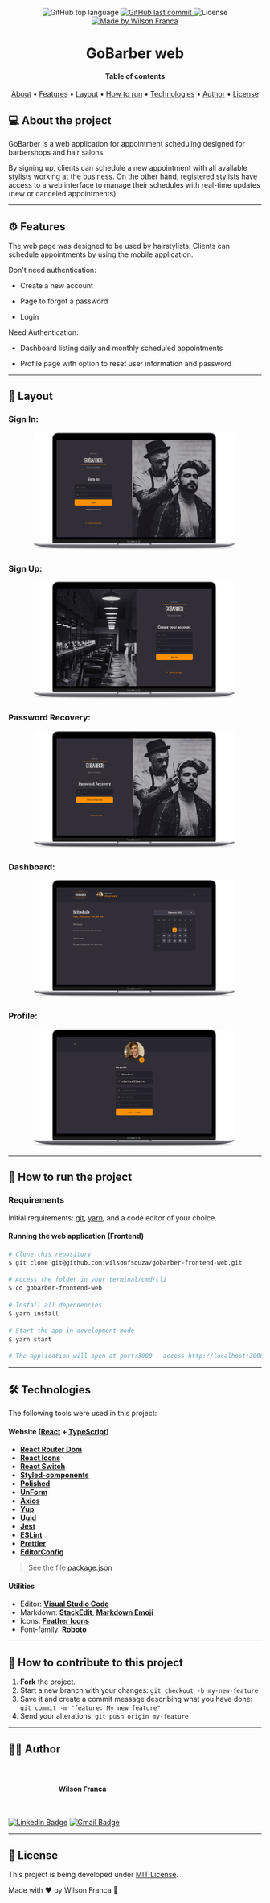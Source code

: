 <p align="center">
  <img alt="GitHub top language" src="https://img.shields.io/github/languages/top/wilsonfsouza/gobarber-frontend-web">
  <a href="https://github.com/wilsonfsouza/happy-frontend-web/commits/main">
    <img alt="GitHub last commit" src="https://img.shields.io/github/last-commit/wilsonfsouza/gobarber-frontend-web">
  </a>

   <img alt="License" src="https://img.shields.io/badge/license-MIT-%23F26C6C">


  <a href="https://www.linkedin.com/in/wilsonfsouza/">
    <img alt="Made by Wilson Franca" src="https://img.shields.io/badge/made%20by-Wilson%20Franca-%230AA186">
  </a>
</p>

<h1 align="center">
    GoBarber web
</h1>

<h4 align="center">
  Table of contents
</h4>

<p align="center">
 <a href="#-about-the-project">About</a> •
 <a href="#user-content-️-features">Features</a> •
 <a href="#-layout">Layout</a> •
 <a href="#-how-to-run-the-project">How to run</a> •
 <a href="#-technologies">Technologies</a> •
 <a href="#-author">Author</a> •
 <a href="#user-content--license">License</a>
</p>


## 💻 About the project

GoBarber is a web application for appointment scheduling designed for barbershops and hair salons.

By signing up, clients can schedule a new appointment with all available stylists working at the business. On the other hand, registered stylists have access to a web interface to manage their schedules with real-time updates (new or canceled appointments).

---

## ⚙️ Features

The web page was designed to be used by hairstylists. Clients can schedule appointments by using the mobile application.


Don't need authentication:
- Create a new account

- Page to forgot a password

- Login

Need Authentication:

- Dashboard listing daily and monthly scheduled appointments

- Profile page with option to reset user information and password

---

## 🎨 Layout

### **Sign In:**

<p align="center">
  <img style="margin-right: 5px; max-width: 400px;" alt="Sign In Page" title="#SignInPage" src="./docs/assets/index.png" width="80%">
</p>

### **Sign Up:**

<p align="center">
  <img style="margin-right: 5px; max-width: 400px;" alt="Sign Up Page" title="#SignUpPage" src="./docs/assets/create-acc-web-min.png" width="80%">
</p>

### **Password Recovery:**

<p align="center">
  <img style="margin-right: 5px; max-width: 400px;" alt="Password Recovery Page" title="#PasswordRecoveryPage" src="./docs/assets/recover-password-web-min.png" width="80%">
</p>

### **Dashboard:**

<p align="center">
  <img style="margin-right: 5px; max-width: 400px;" alt="Dashboard Page" title="#DashboardPage" src="./docs/assets/dashboard-web-min.png" width="80%">
</p>

### **Profile:**

<p align="center">
  <img style="margin-right: 5px; max-width: 400px;" alt="Profile Page" title="#ProfilePage" src="./docs/assets/profile-web-min.png" width="80%">
</p>

---

## 🚀 How to run the project

### Requirements

Initial requirements:
[git](https://git-scm.com), [yarn](https://yarnpkg.com/), and a code editor of your choice.


#### Running the web application (Frontend)

```bash
# Clone this repository
$ git clone git@github.com:wilsonfsouza/gobarber-frontend-web.git

# Access the folder in your terminal/cmd/cli
$ cd gobarber-frontend-web

# Install all dependencies
$ yarn install

# Start the app in development mode
$ yarn start

# The application will open at port:3000 - access http://localhost:3000
```

---

## 🛠 Technologies

The following tools were used in this project:

#### **Website**  ([React](https://reactjs.org/)  +  [TypeScript](https://www.typescriptlang.org/))

-   **[React Router Dom](https://github.com/ReactTraining/react-router/tree/master/packages/react-router-dom)**
-   **[React Icons](https://react-icons.github.io/react-icons/)**
-   **[React Switch](https://github.com/markusenglund/react-switch)**
-   **[Styled-components](https://styled-components.com/)**
-   **[Polished](https://polished.js.org/)**
-   **[UnForm](https://unform.dev/)**
-   **[Axios](https://github.com/axios/axios)**
-   **[Yup](https://github.com/jquense/yup)**
-   **[Uuid](https://www.npmjs.com/package/uuidv4)**
-   **[Jest](https://jestjs.io/)**
-   **[ESLint](https://eslint.org/)**
-   **[Prettier](https://prettier.io/)**
-   **[EditorConfig](https://editorconfig.org/)**

> See the file  [package.json](https://github.com/wilsonfsouza/gobarber-frontend-web/blob/master/package.json)

#### [](https://github.com/wilsonfsouza/gobarber-frontend-web#utilities)**Utilities**

-   Editor:  **[Visual Studio Code](https://code.visualstudio.com/)**
-   Markdown:  **[StackEdit](https://stackedit.io/)**,  **[Markdown Emoji](https://gist.github.com/rxaviers/7360908)**
-   Icons:  **[Feather Icons](https://feathericons.com/)**
-   Font-family:  **[Roboto](https://fonts.google.com/specimen/Roboto)**


---

## 💪 How to contribute to this project

1. **Fork** the project.
2. Start a new branch with your changes: `git checkout -b my-new-feature`
3. Save it and create a commit message describing what you have done: `git commit -m "feature: My new feature"`
4. Send your alterations: `git push origin my-feature`


---

## 👨‍💻 Author

<br/>
<h3 style="display: flex; align-items: center; justify-content: flex-start;">
 <img style="border-radius: 50%; margin-right: 20px; width: 80px;" src="https://avatars0.githubusercontent.com/u/21347383?s=460&u=fdb399c92e369762d45d6495cbd2e87eef9e4d65&v=4" width="100px;" alt=""/>
 <br />
 <sub>Wilson Franca</sub></h3>
 <br />

[![Linkedin Badge](https://img.shields.io/badge/-Wilson-blue?style=flat-square&logo=Linkedin&logoColor=white&link=https://www.linkedin.com/in/wilsonfsouza/)](https://www.linkedin.com/in/wilsonfsouza/)
[![Gmail Badge](https://img.shields.io/badge/-wilson.franca.92@gmail.com-c14438?style=flat-square&logo=Gmail&logoColor=white&link=mailto:wilson.franca.92@gmail.com)](mailto:wilson.franca.92@gmail.com)

---

## 📝 License

This project is being developed under [MIT License](./LICENSE).

Made with ❤️ by Wilson Franca 👋

